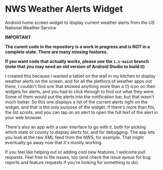 NWS Weather Alerts Widget
=========================

Android home screen widget to display current weather alerts from the US National Weather Service

**IMPORTANT**

**The curent code in the repository is a work in progress and is NOT in a complete state. There are many missing features.**

**If you want code that actually works, please use the `1.x-maint` branch (note that you may need an old version of Android Studio to build it)**

I created this because I wanted a tablet on the wall in my kitchen to display weather alerts on the screen, and for all the plethora of weather apps out there, I couldn't find one that showed anything more than a (!) icon on their widgets for alerts, and you had to click through to find out what they were.  Some of them would put the alerts into the notification bar, but that wasn't much better.  So this one displays a list of the current alerts right on the widget, and that is the only purpose of the widget. If there's more than fits, the list scrolls, and you can tap on an alert to open the full text of the alert in your web browser.

There's also an app with a user interface to go with it, both for picking which state or county to display alerts for, and for debugging.  The app lets you look at the raw XML feed from the NWS, for example.  That might eventually go away now that it's mostly working.

If you feel like helping out or adding cool new features, I welcome pull requests.  Feel free to file issues, too (and check the issue queue for bug reports and feature requests if you're looking for something to do).
